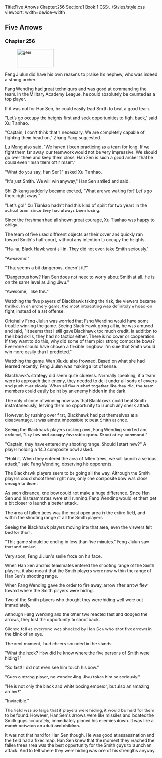 Title:Five Arrows 
Chapter:256 
Section:1 
Book:1 
CSS:../Styles/style.css 
viewport: width=device-width
  
## Five Arrows
### Chapter 256 
<figure>
	<img src="../Images/gem.gif" alt="gem" id="gem" width="120" height="60" />
</figure>
  

  
  Feng Jiulun did have his own reasons to praise his nephew, who was indeed a strong archer.

Fang Wending had great techniques and was good at commanding the team. In the Military Academy League, he could absolutely be counted as a top player.

If it was not for Han Sen, he could easily lead Smith to beat a good team.

"Let's go occupy the heights first and seek opportunities to fight back," said Xu Tianhao.

"Captain, I don't think that's necessary. We are completely capable of fighting them head-on," Zhang Yang suggested.

Lu Meng also said, "We haven't been practicing as a team for long. If we fight them far away, our teamwork would not be very impressive. We should go over there and keep them close. Han Sen is such a good archer that he could even finish them off himself."

"What do you say, Han Sen?" asked Xu Tianhao.

"It's just Smith. We will win anyway," Han Sen smiled and said.

Shi Zhikang suddenly became excited, "What are we waiting for? Let's go there right away."

"Let's go!" Xu Tianhao hadn't had this kind of spirit for two years in the school team since they had always been losing.

Since the freshman had all shown great courage, Xu Tianhao was happy to oblige.

The team of five used different objects as their cover and quickly ran toward Smith's half-court, without any intention to occupy the heights.

"Ha-ha, Black Hawk went all in. They did not even take Smith seriously."

"Awesome!"

"That seems a bit dangerous, doesn't it?"

"Dangerous how? Han Sen does not need to worry about Smith at all. He is on the same level as Jing Jiwu."

"Awesome, I like this."

Watching the five players of Blackhawk taking the risk, the viewers became thrilled. In an archery game, the most interesting was definitely a head-on fight, instead of a set offense.

Originally Feng Jiulun was worried that Fang Wending would have some trouble winning the game. Seeing Black Hawk going all in, he was amused and said, "It seems that I still gave Blackhawk too much credit. In addition to their bad skills, they had no tactics either. There is no cover or cooperation. If they want to do this, why did some of them pick strong composite bows? Everyone should have chosen a flexible longbow. I'm sure that Smith would win more easily than I predicted."

Watching the game, Wen Xiuxiu also frowned. Based on what she had learned recently, Feng Jiulun was making a lot of sense.

Blackhawk's strategy did seem quite clueless. Normally speaking, if a team were to approach their enemy, they needed to do it under all sorts of covers and push over slowly. When all five rushed together like they did, the team members could easily be hit by an enemy hidden in the dark.

The only chance of winning now was that Blackhawk could beat Smith instantaneously, leaving them no opportunity to launch any sneak attack.

However, by rushing over first, Blackhawk had put themselves at a disadvantage. It was almost impossible to beat Smith at once.

Seeing the Blackhawk players rushing over, Fang Wending smirked and ordered, "Lay low and occupy favorable spots. Shoot at my command."

"Captain, they have entered my shooting range. Should I start now?" A player holding a 14.0 composite bowl asked.

"Hold it. When they entered the area of fallen trees, we will launch a serious attack," said Fang Wending, observing his opponents.

The Blackhawk players seem to be going all the way. Although the Smith players could shoot them right now, only one composite bow was close enough to them.

As such distance, one bow could not make a huge difference. Since Han Sen and his teammates were still running, Fang Wending would let them get a bit closer to launch a better attack.

The area of fallen trees was the most open area in the entire field, and within the shooting range of all the Smith players.

Seeing the Blackhawk players moving into that area, even the viewers felt bad for them.

"This game should be ending in less than five minutes." Feng Jiulun saw that and smiled.

Very soon, Feng Jiulun's smile froze on his face.

When Han Sen and his teammates entered the shooting range of the Smith players, it also meant that the Smith players were now within the range of Han Sen's shooting range.

When Fang Wending gave the order to fire away, arrow after arrow flew toward where the Smith players were hiding.

Two of the Smith players who thought they were hiding well were out immediately.

Although Fang Wending and the other two reacted fast and dodged the arrows, they lost the opportunity to shoot back.

Silence fell as everyone was shocked by Han Sen who shot five arrows in the blink of an eye.

The next moment, loud cheers sounded in the stands.

"What the heck? How did he know where the five persons of Smith were hiding?"

"So fast! I did not even see him touch his bow."

"Such a strong player, no wonder Jing Jiwu takes him so seriously."

"He is not only the black and white boxing emperor, but also an amazing archer!"

"Invincible."

The field was so large that if players were hiding, it would be hard for them to be found. However, Han Sen's arrows were like missiles and located the Smith guys accurately, immediately pinned his enemies down. It was like a match between an adult and children.

It was not that hard for Han Sen though. He was good at assassination and the field had a fixed map. Han Sen knew that the moment they reached the fallen trees area was the best opportunity for the Smith guys to launch an attack. And to tell where they were hiding was one of his strengths anyway.
